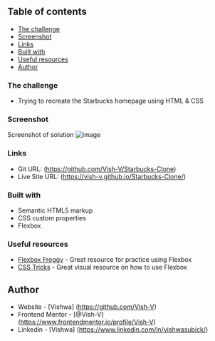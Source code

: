 ## Table of contents

  - [The challenge](#the-challenge)
  - [Screenshot](#screenshot)
  - [Links](#links)
  - [Built with](#built-with)
  - [Useful resources](#useful-resources)
- [Author](#author)


### The challenge

- Trying to recreate the Starbucks homepage using HTML & CSS

### Screenshot


Screenshot of solution
![image](https://user-images.githubusercontent.com/65409840/135741513-8267834e-2f88-4572-b7a5-291d39286dc8.png)


### Links

- Git URL: (https://github.com/Vish-V/Starbucks-Clone)
- Live Site URL: (https://vish-v.github.io/Starbucks-Clone/)


### Built with

- Semantic HTML5 markup
- CSS custom properties
- Flexbox


### Useful resources

- [Flexbox Froggy](https://flexboxfroggy.com/) - Great resource for practice using Flexbox
- [CSS Tricks](https://css-tricks.com/snippets/css/a-guide-to-flexbox/) - Great visual resource on how to use Flexbox


## Author

- Website - [Vishwa] (https://github.com/Vish-V)
- Frontend Mentor - [@Vish-V] (https://www.frontendmentor.io/profile/Vish-V)
- Linkedin - [Vishwa] (https://www.linkedin.com/in/vishwasubick/)
